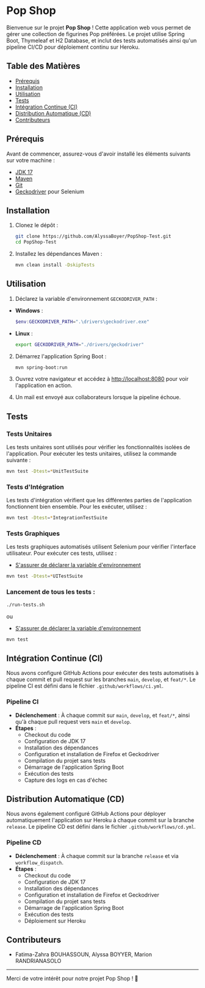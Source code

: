 # Pop Shop

Bienvenue sur le projet **Pop Shop** ! Cette application web vous permet de gérer une collection de figurines Pop préférées. Le projet utilise Spring Boot, Thymeleaf et H2 Database, et inclut des tests automatisés ainsi qu'un pipeline CI/CD pour déploiement continu sur Heroku.

## Table des Matières

- [Prérequis](#prérequis)
- [Installation](#installation)
- [Utilisation](#utilisation)
- [Tests](#tests)
- [Intégration Continue (CI)](#intégration-continue-ci)
- [Distribution Automatique (CD)](#distribution-automatique-cd)
- [Contributeurs](#contributeurs)

## Prérequis

Avant de commencer, assurez-vous d'avoir installé les éléments suivants sur votre machine :

- [JDK 17](https://www.oracle.com/java/technologies/javase-jdk17-downloads.html)
- [Maven](https://maven.apache.org/install.html)
- [Git](https://git-scm.com/downloads)
- [Geckodriver](https://github.com/mozilla/geckodriver/releases) pour Selenium

## Installation

1. Clonez le dépôt :

   ```bash
   git clone https://github.com/AlyssaBoyer/PopShop-Test.git
   cd PopShop-Test
   ```

2. Installez les dépendances Maven :

   ```bash
   mvn clean install -DskipTests
   ```

## Utilisation

1. Déclarez la variable d'environnement `GECKODRIVER_PATH` :

- **Windows** :
  ```powershell
  $env:GECKODRIVER_PATH=".\drivers\geckodriver.exe"
  ```

- **Linux** :
  ```bash
  export GECKODRIVER_PATH="./drivers/geckodriver"
  ```

2. Démarrez l'application Spring Boot :

   ```bash
   mvn spring-boot:run
   ```

3. Ouvrez votre navigateur et accédez à [http://localhost:8080](http://localhost:8080) pour voir l'application en action.
   
4. Un mail est envoyé aux collaborateurs lorsque la pipeline échoue.

## Tests

### Tests Unitaires

Les tests unitaires sont utilisés pour vérifier les fonctionnalités isolées de l'application. Pour exécuter les tests unitaires, utilisez la commande suivante :

```bash
mvn test -Dtest=*UnitTestSuite
```

### Tests d'Intégration

Les tests d'intégration vérifient que les différentes parties de l'application fonctionnent bien ensemble. Pour les exécuter, utilisez :

```bash
mvn test -Dtest=*IntegrationTestSuite
```

### Tests Graphiques

Les tests graphiques automatisés utilisent Selenium pour vérifier l'interface utilisateur. Pour exécuter ces tests, utilisez :
- [S'assurer de déclarer la variable d'environnement](#utilisation)

```bash
mvn test -Dtest=*UITestSuite
```

### Lancement de tous les tests :

```bash
./run-tests.sh
```
ou

- [S'assurer de déclarer la variable d'environnement](#utilisation)
```bash
mvn test
```

## Intégration Continue (CI)

Nous avons configuré GitHub Actions pour exécuter des tests automatisés à chaque commit et pull request sur les branches `main`, `develop`, et `feat/*`. Le pipeline CI est défini dans le fichier `.github/workflows/ci.yml`.

### Pipeline CI

- **Déclenchement** : À chaque commit sur `main`, `develop`, et `feat/*`, ainsi qu'à chaque pull request vers `main` et `develop`.
- **Étapes** :
    - Checkout du code
    - Configuration de JDK 17
    - Installation des dépendances
    - Configuration et installation de Firefox et Geckodriver
    - Compilation du projet sans tests
    - Démarrage de l'application Spring Boot
    - Exécution des tests
    - Capture des logs en cas d'échec

## Distribution Automatique (CD)

Nous avons également configuré GitHub Actions pour déployer automatiquement l'application sur Heroku à chaque commit sur la branche `release`. Le pipeline CD est défini dans le fichier `.github/workflows/cd.yml`.

### Pipeline CD

- **Déclenchement** : À chaque commit sur la branche `release` et via `workflow_dispatch`.
- **Étapes** :
    - Checkout du code
    - Configuration de JDK 17
    - Installation des dépendances
    - Configuration et installation de Firefox et Geckodriver
    - Compilation du projet sans tests
    - Démarrage de l'application Spring Boot
    - Exécution des tests
    - Déploiement sur Heroku

## Contributeurs

- Fatima-Zahra BOUHASSOUN, Alyssa BOYYER, Marion RANDRIANASOLO


---

Merci de votre intérêt pour notre projet Pop Shop ! 🎉
